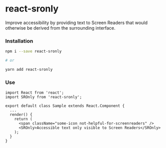# react-sronly

Improve accessibility by providing text to Screen Readers that would otherwise be derived from the surrounding interface.

### Installation

```bash
npm i --save react-sronly

# or

yarn add react-sronly
```

### Use

```JSX
import React from 'react';
import SROnly from 'react-sronly';
 
export default class Sample extends React.Component {
  ...
  render() {
    return (
      <span className="some-icon not-helpful-for-screenreaders" />
      <SROnly>Accessible text only visible to Screen Readers</SROnly>
    );
  }
}
```
